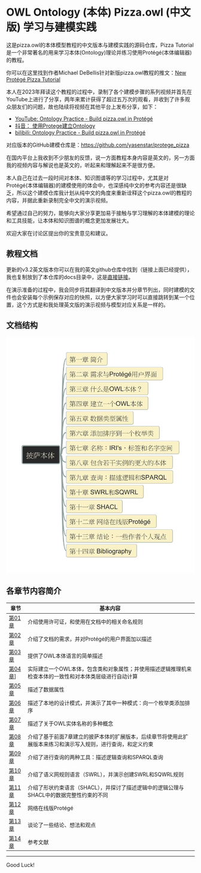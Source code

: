 # OWL Ontology (本体) Pizza.owl (中文版) 学习与建模实践

这是pizza.owl的本体模型教程的中文版本与建模实践的源码仓库，Pizza Tutorial是一个非常著名的用来学习本体(Ontology)理论并练习使用Protégé(本体编辑器)的教程。

你可以在这里找到作者Michael DeBellis针对新版pizza.owl教程的推文：[New Protégé Pizza Tutorial](https://www.michaeldebellis.com/post/new-protege-pizza-tutorial)

本人在2023年拜读这个教程的过程中，录制了各个建模步骤的系列视频并首先在YouTube上进行了分享，两年来累计获得了超过五万次的观看，并收到了许多观众朋友们的问题，故也陆续将视频在其他平台上发布分享，如下：

- [YouTube: Ontology Practice - Build pizza.owl in Protégé](https://www.youtube.com/playlist?list=PL6DEHvciXKeUx4P32B3hKMK1t6mC8RhsW)
- [抖音： 使用Protege建立Ontology](https://www.douyin.com/video/7298014998062714121)
- [bilibili: Ontology Practice - Build pizza.owl in Protégé](https://space.bilibili.com/158390142/lists/2469670?type=season)

对应版本的GitHub建模仓库是：https://github.com/yasenstar/protege_pizza

在国内平台上我收到不少朋友的反馈，说一方面教程本身内容是英文的，另一方面我的视频内容与解说也是英文的，听起来和理解起来不是很方便。

本人自己在过去一段时间对本体、知识图谱等的学习过程中，尤其是对Protégé(本体编辑器)的建模使用的体会中，也深感纯中文的参考内容还是很缺乏，所以这个建模仓库我计划从纯中文的角度来重新诠释这个pizza.owl的教程的内容，并据此重新录制完全中文的演示视频。

希望通过自己的努力，能够向大家分享更加易于接触与学习理解的本体建模的理论和工具技能，让本体和知识图谱的概念更加发展壮大。

欢迎大家在讨论区提出你的宝贵意见和建议。

## 教程文档

更新的v3.2英文版本你可以在我的英文github仓库中找到（链接上面已经提供），我也复制放到了本仓库的docs目录中，这是[直接链接](./docs/Protege%205%20New%20OWL%20Pizza%20Tutorial%20V3.2.pdf)。

在演示准备的过程中，我会同步将其翻译到中文版本并分章节列出，同时建模的文件也会安装每个示例保存对应的快照，以方便大家学习时可以直接跳转到某一个位置，这个方式是和我处理英文版的演示视频与模型对应关系是一样的。

## 文档结构

![protege-ontology-toc](./img/pizza-ontology-toc.png)

## 各章节内容简介

| 章节 | 基本内容 |
| --- | --- |
| [第01章](./第01章/README.md) | 介绍使用许可证，和使用在文档中的相关命名规则 |
| [第02章](./第02章/README.md) | 介绍了文档的需求，并对Protégé的用户界面加以描述 |
| [第03章](./第03章/README.md) | 提供了OWL本体语言的简单描述 |
| [第04章](./第04章/README.md)] | 实际建立一个OWL本体，包含类和对象属性；并使用描述逻辑推理机来检查本体的一致性和对本体类层级进行自动计算 |
| [第05章](./第05章/README.md) | 描述了数据属性 |
| [第06章](./第06章/README.md) | 描述了本地的设计模式，并演示了其中一种模式：向一个枚举类添加排序 |
| [第07章](./第07章/README.md) | 描述了关于OWL实体名称的多种概念 |
| [第08章](./第08章/README.md) | 介绍了基于前面7章建立的披萨本体的扩展版本，后续章节将使用此扩展版本来练习和演示写入规则，进行查询，和定义约束 |
| [第09章](./第09章/README.md) | 介绍了进行查询的两种工具：描述逻辑查询和SPARQL查询 |
| [第10章](./第10章/README.md) | 介绍了语义网规则语言（SWRL），并演示创建SWRL和SQWRL规则 |
| [第11章](./第11章/README.md) | 介绍了形状约束语言（SHACL），并探讨了描述逻辑中的逻辑公理与SHACL中的数据完整性约束的不同 |
| [第12章](./第12章/README.md) | 网络在线版Protégé |
| [第13章](./第13章/README.md) | 谈论了一些结论、想法和观点 |
| [第14章](./第14章/README.md) | 参考文献 |

---

Good Luck!